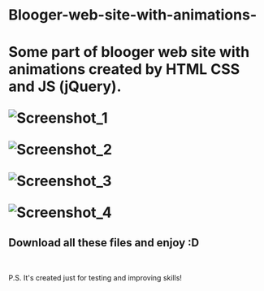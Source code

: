 

# Blooger-web-site-with-animations-
<h1>Some part of blooger web site with animations created by HTML CSS and JS (jQuery).

![Screenshot_1](https://user-images.githubusercontent.com/61557989/77647906-aef4d780-6f80-11ea-835e-3823a2739cad.png)

![Screenshot_2](https://user-images.githubusercontent.com/61557989/77647907-af8d6e00-6f80-11ea-94ed-3471eec2d6ba.png)

![Screenshot_3](https://user-images.githubusercontent.com/61557989/77647902-ac927d80-6f80-11ea-8aa7-cfe2e4b55a49.png)

![Screenshot_4](https://user-images.githubusercontent.com/61557989/77647905-ae5c4100-6f80-11ea-92e6-487a69337e9c.png)




</h1>
<h2>Download all these files and enjoy :D</h2>
<br>
<p>P.S. It's created just for testing and improving skills!<p>



